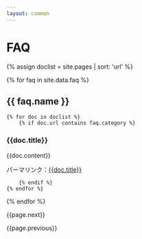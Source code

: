 ```yaml
---
layout: common
---
```


# FAQ

{% assign doclist = site.pages | sort: 'url' %}

{% for faq in site.data.faq %}

## {{ faq.name }}

    {% for doc in doclist %}
        {% if doc.url contains faq.category %}
### {{doc.title}}
{{doc.content}}

パーマリンク：[{{doc.title}}]({{site.url}}{{site.repository}}{{doc.url}})

        {% endif %}
    {% endfor %}
{% endfor %}


{{page.next}}

{{page.previous}}